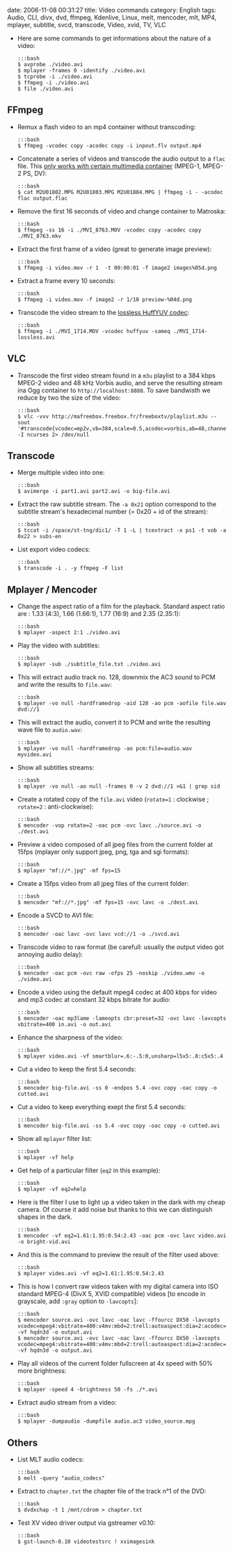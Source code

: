 date: 2006-11-08 00:31:27
title: Video commands
category: English
tags: Audio, CLI, divx, dvd, ffmpeg, Kdenlive, Linux, melt, mencoder, mlt, MP4, mplayer, subtitle, svcd, transcode, Video, xvid, TV, VLC

  * Here are some commands to get informations about the nature of a video:

        :::bash
        $ avprobe ./video.avi
        $ mplayer -frames 0 -identify ./video.avi
        $ tcprobe -i ./video.avi
        $ ffmpeg -i ./video.avi
        $ file ./video.avi

## FFmpeg

  * Remux a flash video to an mp4 container without transcoding:

        :::bash
        $ ffmpeg -vcodec copy -acodec copy -i inpout.flv output.mp4

  * Concatenate a series of videos and transcode the audio output to a `flac` file. This [only works with certain multimedia container](http://ffmpeg.org/faq.html#SEC29) (MPEG-1, MPEG-2 PS, DV):

        :::bash
        $ cat M2U01802.MPG M2U01803.MPG M2U01804.MPG | ffmpeg -i - -acodec flac output.flac

  * Remove the first 16 seconds of video and change container to Matroska:

        :::bash
        $ ffmpeg -ss 16 -i ./MVI_8763.MOV -vcodec copy -acodec copy ./MVI_8763.mkv

  * Extract the first frame of a video (great to generate image preview):

        :::bash
        $ ffmpeg -i video.mov -r 1  -t 00:00:01 -f image2 images%05d.png

  * Extract a frame every 10 seconds:

        :::bash
        $ ffmpeg -i video.mov -f image2 -r 1/10 preview-%04d.png

  * Transcode the video stream to the [lossless HuffYUV codec](http://en.wikipedia.org/wiki/Huffyuv):

        :::bash
        $ ffmpeg -i ./MVI_1714.MOV -vcodec huffyuv -sameq ./MVI_1714-lossless.avi

## VLC

  * Transcode the first video stream found in a `m3u` playlist to a 384 kbps MPEG-2 video and 48 kHz Vorbis audio, and serve the resulting stream ina Ogg container to `http://localhost:8888`. To save bandwisth we reduce by two the size of the video:

        :::bash
        $ vlc -vvv http://mafreebox.freebox.fr/freeboxtv/playlist.m3u --sout '#transcode{vcodec=mp2v,vb=384,scale=0.5,acodec=vorbis,ab=48,channels=1}:standard{access=http,mux=ogg,url=:8888}' -I ncurses 2> /dev/null

## Transcode

  * Merge multiple video into one:

        :::bash
        $ avimerge -i part1.avi part2.avi -o big-file.avi

  * Extract the raw subtitle stream. The `-a 0x21` option correspond to the subtitle stream's hexadecimal number (= 0x20 + id of the stream):

        :::bash
        $ tccat -i /space/st-tng/dic1/ -T 1 -L | tcextract -x ps1 -t vob -a 0x22 > subs-en

  * List export video codecs:

        :::bash
        $ transcode -i . -y ffmpeg -F list

## Mplayer / Mencoder

  * Change the aspect ratio of a film for the playback. Standard aspect ratio are : 1.33 (4:3), 1.66 (1.66:1), 1.77 (16:9) and 2.35 (2.35:1):

        :::bash
        $ mplayer -aspect 2:1 ./video.avi

  * Play the video with subtitles:

        :::bash
        $ mplayer -sub ./subtitle_file.txt ./video.avi

  * This will extract audio track no. 128, downmix the AC3 sound to PCM and write the results to `file.wav`:

        :::bash
        $ mplayer -vo null -hardframedrop -aid 128 -ao pcm -aofile file.wav dvd://1

  * This will extract the audio, convert it to PCM and write the resulting wave file to `audio.wav`:

        :::bash
        $ mplayer -vo null -hardframedrop -ao pcm:file=audio.wav myvideo.avi

  * Show all subtitles streams:

        :::bash
        $ mplayer -vo null -ao null -frames 0 -v 2 dvd://1 >&1 | grep sid

  * Create a rotated copy of the `file.avi` video (`rotate=1` : clockwise ; `rotate=2` : anti-clockwise):

        :::bash
        $ mencoder -vop rotate=2 -oac pcm -ovc lavc ./source.avi -o ./dest.avi

  * Preview a video composed of all jpeg files from the current folder at 15fps (mplayer only support jpeg, png, tga and sgi formats):

        :::bash
        $ mplayer "mf://*.jpg" -mf fps=15

  * Create a 15fps video from all jpeg files of the current folder:

        :::bash
        $ mencoder "mf://*.jpg" -mf fps=15 -ovc lavc -o ./dest.avi

  * Encode a SVCD to AVI file:

        :::bash
        $ mencoder -oac lavc -ovc lavc vcd://1 -o ./svcd.avi

  * Transcode video to raw format (be carefull: usually the output video got annoying audio delay):

        :::bash
        $ mencoder -oac pcm -ovc raw -ofps 25 -noskip ./video.wmv -o ./video.avi

  * Encode a video using the default mpeg4 codec at 400 kbps for video and mp3 codec at constant 32 kbps bitrate for audio:

        :::bash
        $ mencoder -oac mp3lame -lameopts cbr:preset=32 -ovc lavc -lavcopts vbitrate=400 in.avi -o out.avi

  * Enhance the sharpness of the video:

        :::bash
        $ mplayer video.avi -vf smartblur=.6:-.5:0,unsharp=l5x5:.8:c5x5:.4

  * Cut a video to keep the first 5.4 seconds:

        :::bash
        $ mencoder big-file.avi -ss 0 -endpos 5.4 -ovc copy -oac copy -o cutted.avi

  * Cut a video to keep everything exept the first 5.4 seconds:

        :::bash
        $ mencoder big-file.avi -ss 5.4 -ovc copy -oac copy -o cutted.avi

  * Show all `mplayer` filter list:

        :::bash
        $ mplayer -vf help

  * Get help of a particular filter (`eq2` in this example):

        :::bash
        $ mplayer -vf eq2=help

  * Here is the filter I use to light up a video taken in the dark with my cheap camera. Of course it add noise but thanks to this we can distinguish shapes in the dark.

        :::bash
        $ mencoder -vf eq2=1.61:1.95:0.54:2.43 -oac pcm -ovc lavc video.avi -o bright-vid.avi

  * And this is the command to preview the result of the filter used above:

        :::bash
        $ mplayer video.avi -vf eq2=1.61:1.95:0.54:2.43

  * This is how I convert raw videos taken with my digital camera into ISO standard MPEG-4 (DivX 5, XVID compatible) videos [to encode in grayscale, add `:gray` option to `-lavcopts`]:

        :::bash
        $ mencoder source.avi -ovc lavc -oac lavc -ffourcc DX50 -lavcopts vcodec=mpeg4:vbitrate=400:v4mv:mbd=2:trell:autoaspect:dia=2:acodec=mp3:abitrate=32:vpass=1 -vf hqdn3d -o output.avi
        $ mencoder source.avi -ovc lavc -oac lavc -ffourcc DX50 -lavcopts vcodec=mpeg4:vbitrate=400:v4mv:mbd=2:trell:autoaspect:dia=2:acodec=mp3:abitrate=32:vpass=2 -vf hqdn3d -o output.avi

  * Play all videos of the current folder fullscreen at 4x speed with 50% more brightness:

        :::bash
        $ mplayer -speed 4 -brightness 50 -fs ./*.avi

  * Extract audio stream from a video:

        :::bash
        $ mplayer -dumpaudio -dumpfile audio.ac3 video_source.mpg

## Others

  * List MLT audio codecs:

        :::bash
        $ melt -query "audio_codecs"

  * Extract to `chapter.txt` the chapter file of the track n°1 of the DVD:

        :::bash
        $ dvdxchap -t 1 /mnt/cdrom > chapter.txt

  * Test XV video driver output via gstreamer v0.10:

        :::bash
        $ gst-launch-0.10 videotestsrc ! xvimagesink

